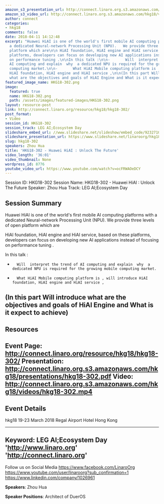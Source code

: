 ```yaml
---
amazon_s3_presentation_url: http://connect.linaro.org.s3.amazonaws.com/hkg18/presentations/hkg18-302.pdf
amazon_s3_video_url: http://connect.linaro.org.s3.amazonaws.com/hkg18/videos/hkg18-302.mp4
author: connect
categories:
- hkg18
comments: false
date: 2018-04-11 14:12:48
excerpt: "Huawei HiAI is one of the world's first mobile AI computing platforms with
  a dedicated Neural-network Processing Unit (NPU).   We provide three levels of open
  platform which are\n\n HiAI foundation, HiAI engine and HiAI service, based on these
  platforms, developers can focus on developing new AI applications instead of focusing
  on performance tuning .\n\nIn this talk :\n\n-       Will  interpret the trend of
  AI computing and explain  why  a dedicated NPU is required for the growing mobile
  computing market.\n\n-       What HiAI Mobile computing platform is , will introduce
  HiAI foundation, HiAI engine and HiAI service ,\n\n(In this part Will introduce
  what are the objectives and goals of HiAI Engine and What is it expect to achieve)"
featured_image_name: HKG18-302.png
image:
  featured: true
  name: HKG18-302.png
  path: /assets/images/featured-images/HKG18-302.png
layout: resource-post
link: http://connect.linaro.org/resource/hkg18/hkg18-302/
post_format:
- Video
session_id: HKG18-302
session_track: LEG AI;Ecosystem Day
slideshare_embed_url: //www.slideshare.net/slideshow/embed_code/92327106
slideshare_presentation_url: https://www.slideshare.net/linaroorg/hkg18302-huawei-hiai-unlock-the-future
slug: hkg18-302
speakers: Zhou Hua
title: 'HKG18-302 - Huawei HiAI : Unlock The Future'
video_length: '36:01'
video_thumbnail: None
wordpress_id: 8776
youtube_video_url: https://www.youtube.com/watch?v=ocFRWAOeDCY
---
```


Session ID: HKG18-302
Session Name: HKG18-302 - Huawei HiAI : Unlock The Future
Speaker: Zhou Hua
Track: LEG AI;Ecosystem Day


## Session Summary
Huawei HiAI is one of the world's first mobile AI computing platforms with a dedicated Neural-network Processing Unit (NPU).   We provide three levels of open platform which are

 HiAI foundation, HiAI engine and HiAI service, based on these platforms, developers can focus on developing new AI applications instead of focusing on performance tuning .

In this talk :

-       Will  interpret the trend of AI computing and explain  why  a dedicated NPU is required for the growing mobile computing market.

-       What HiAI Mobile computing platform is , will introduce HiAI foundation, HiAI engine and HiAI service ,

(In this part Will introduce what are the objectives and goals of HiAI Engine and What is it expect to achieve)
---------------------------------------------------
## Resources
Event Page: http://connect.linaro.org/resource/hkg18/hkg18-302/
Presentation: http://connect.linaro.org.s3.amazonaws.com/hkg18/presentations/hkg18-302.pdf
Video: http://connect.linaro.org.s3.amazonaws.com/hkg18/videos/hkg18-302.mp4
 ---------------------------------------------------
## Event Details
hkg18
19-23 March 2018 
Regal Airport Hotel Hong Kong

---------------------------------------------------
Keyword: LEG AI;Ecosystem Day
'http://www.linaro.org'
'http://connect.linaro.org'
---------------------------------------------------
Follow us on Social Media
https://www.facebook.com/LinaroOrg
https://www.youtube.com/user/linaroorg?sub_confirmation=1
https://www.linkedin.com/company/1026961

**Speakers**: Zhou Hua

**Speaker Positions**: Architect of DuerOS